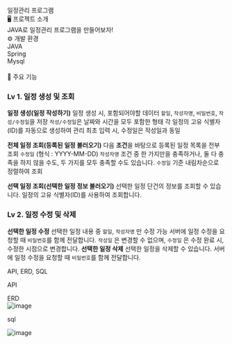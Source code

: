 일정관리 프로그램<br>
🖥️ 프로젝트 소개<br>
JAVA로 일정관리 프로그램을 만들어보자!<br>
⚙️ 개발 환경<br>
JAVA<br>
Spring<br>
Mysql<br>
<br>
📌 주요 기능<br>
### Lv 1. 일정 생성 및 조회

**일정 생성(일정 작성하기)**
일정 생성 시, 포함되어야할 데이터
`할일`, `작성자명`, `비밀번호`, `작성/수정일`을 저장
`작성/수정일`은 날짜와 시간을 모두 포함한 형태
각 일정의 고유 식별자(ID)를 자동으로 생성하여 관리
최초 입력 시, 수정일은 작성일과 동일

        
**전체 일정 조회(등록된 일정 불러오기)**
다음 **조건**을 바탕으로 등록된 일정 목록을 전부 조회
`수정일` (형식 : YYYY-MM-DD)
`작성자명`
조건 중 한 가지만을 충족하거나, 둘 다 충족을 하지 않을 수도, 두 가지를 모두 충족할 수도 있습니다.
`수정일` 기준 내림차순으로 정렬하여 조회

**선택 일정 조회(선택한 일정 정보 불러오기)**
선택한 일정 단건의 정보를 조회할 수 있습니다.
일정의 고유 식별자(ID)를 사용하여 조회합니다.

### Lv 2. 일정 수정 및 삭제

**선택한 일정 수정**
선택한 일정 내용 중 `할일`, `작성자명` 만 수정 가능
서버에 일정 수정을 요청할 때 `비밀번호`를 함께 전달합니다.
`작성일` 은 변경할 수 없으며, `수정일` 은 수정 완료 시, 수정한 시점으로 변경합니다.
**선택한 일정 삭제**
선택한 일정을 삭제할 수 있습니다.
서버에 일정 수정을 요청할 때 `비밀번호`를 함께 전달합니다.

API, ERD, SQL

API<br>


ERD<br>
![image](https://github.com/user-attachments/assets/3552dfa6-a90b-455a-82ea-f9acfe62c74c)


sql<br>

![image](https://github.com/user-attachments/assets/bb7b0ea3-f774-4814-8dfc-56b97eafd0b1)

